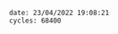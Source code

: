 

                date: 23/04/2022 19:08:21
                cycles: 68400

                         